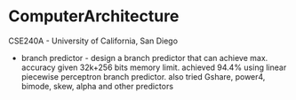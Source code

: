 # ComputerArchitecture
CSE240A - University of California, San Diego

* branch predictor - 
  design a branch predictor that can achieve max. accuracy given 32k+256 bits memory limit.
  achieved 94.4% using linear piecewise perceptron branch predictor.
  also tried Gshare, power4, bimode, skew, alpha and other predictors

